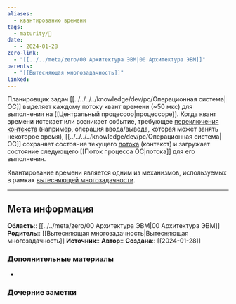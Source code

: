 ```yaml
---
aliases:
  - квантированию времени
tags:
  - maturity/🌱
date:
  - - 2024-01-28
zero-link:
  - "[[../../meta/zero/00 Архитектура ЭВМ|00 Архитектура ЭВМ]]"
parents:
  - "[[Вытесняющая многозадачность]]"
linked:
---
```

Планировщик задач [[../../../../knowledge/dev/pc/Операционная система|ОС]] выделяет каждому потоку квант времени (~50 мкс) для выполнения на [[Центральный процессор|процессоре]]. Когда квант времени истекает или возникает событие, требующее [переключения контекста](Переключение%20контекста.md) (например, операция ввода/вывода, которая может занять некоторое время), [[../../../../knowledge/dev/pc/Операционная система|ОС]] сохраняет состояние текущего [потока](Поток%20процесса%20ОС.md) (контекст) и загружает состояние следующего [[Поток процесса ОС|потока]] для его выполнения.

Квантирование времени является одним из механизмов, используемых в рамках [вытесняющей многозадачности](Вытесняющая%20многозадачность.md).
***
## Мета информация
**Область**:: [[../../meta/zero/00 Архитектура ЭВМ|00 Архитектура ЭВМ]]
**Родитель**:: [[Вытесняющая многозадачность|Вытесняющая многозадачность]]
**Источник**:: 
**Автор**:: 
**Создана**:: [[2024-01-28]]
### Дополнительные материалы
- 
### Дочерние заметки
<!-- QueryToSerialize: LIST FROM [[]] WHERE contains(Родитель, this.file.link) or contains(parents, this.file.link) -->
